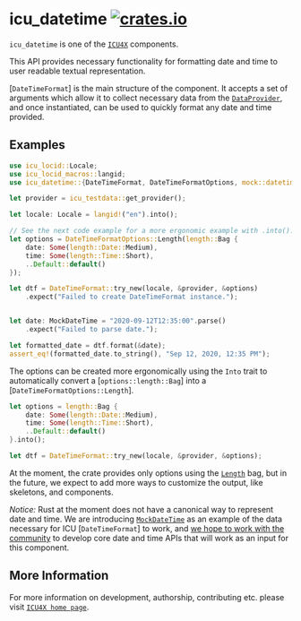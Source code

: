 # icu_datetime [![crates.io](http://meritbadge.herokuapp.com/icu_datetime)](https://crates.io/crates/icu_datetime)

`icu_datetime` is one of the [`ICU4X`] components.

This API provides necessary functionality for formatting date and time to user readable textual representation.

[`DateTimeFormat`] is the main structure of the component. It accepts a set of arguments which
allow it to collect necessary data from the [`DataProvider`], and once instantiated, can be
used to quickly format any date and time provided.

## Examples

```rust
use icu_locid::Locale;
use icu_locid_macros::langid;
use icu_datetime::{DateTimeFormat, DateTimeFormatOptions, mock::datetime::MockDateTime, options::length};

let provider = icu_testdata::get_provider();

let locale: Locale = langid!("en").into();

// See the next code example for a more ergonomic example with .into().
let options = DateTimeFormatOptions::Length(length::Bag {
    date: Some(length::Date::Medium),
    time: Some(length::Time::Short),
    ..Default::default()
});

let dtf = DateTimeFormat::try_new(locale, &provider, &options)
    .expect("Failed to create DateTimeFormat instance.");


let date: MockDateTime = "2020-09-12T12:35:00".parse()
    .expect("Failed to parse date.");

let formatted_date = dtf.format(&date);
assert_eq!(formatted_date.to_string(), "Sep 12, 2020, 12:35 PM");
```

The options can be created more ergonomically using the `Into` trait to automatically
convert a [`options::length::Bag`] into a [`DateTimeFormatOptions::Length`].

```rust
let options = length::Bag {
    date: Some(length::Date::Medium),
    time: Some(length::Time::Short),
    ..Default::default()
}.into();

let dtf = DateTimeFormat::try_new(locale, &provider, &options);
```

At the moment, the crate provides only options using the [`Length`] bag, but in the future,
we expect to add more ways to customize the output, like skeletons, and components.

*Notice:* Rust at the moment does not have a canonical way to represent date and time. We are introducing
[`MockDateTime`] as an example of the data necessary for ICU [`DateTimeFormat`] to work, and
[we hope to work with the community](https://github.com/unicode-org/icu4x/blob/main/docs/research/date_time.md)
to develop core date and time APIs that will work as an input for this component.

[`DataProvider`]: icu_provider::DataProvider
[`ICU4X`]: ../icu/index.html
[`Length`]: options::length
[`MockDateTime`]: mock::datetime::MockDateTime

## More Information

For more information on development, authorship, contributing etc. please visit [`ICU4X home page`](https://github.com/unicode-org/icu4x).

